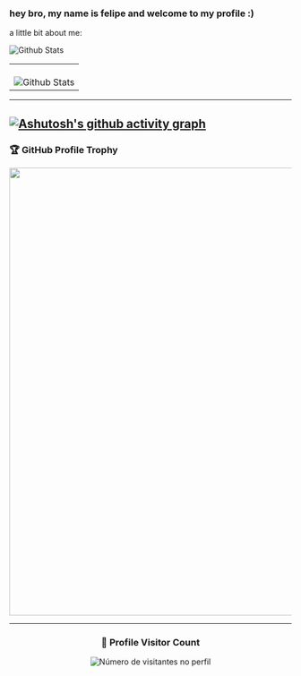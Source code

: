 
### hey bro, my name is felipe and welcome to my profile :) 
a little bit about me:

<table>
  <tr>
    </td>
        <img
        align="center"
        src="https://github-readme-stats.vercel.app/api/top-langs/?username=felipebuchee&theme=dark&hide_border=false&include_all_commits=true&count_private=true&layout=compact"
        alt="Github Stats"
      />
    <td>
      <br />
      <img
        align="center"
        src="https://github-readme-streak-stats.herokuapp.com/?user=felipebuchee&theme=dark&hide_border=false"
        alt="Github Stats"
      />
    </td>
  </tr>
</table>

---
[![Ashutosh's github activity graph](https://github-readme-activity-graph.vercel.app/graph?username=felipebuchee&bg_color=000000&color=059212&line=41B06E&point=1A4D2E&area=true&hide_border=true)](https://github.com/ashutosh00710/github-readme-activity-graph)
--- 

### 🏆 GitHub Profile Trophy

<p align="center">
  <a
    href="https://github.com/ryo-ma/github-profile-trophy"
    title="repositório de troféus"
  >
    <img
      width="800"
      src="https://github-profile-trophy.vercel.app/?username=felipebuchee&column=8&theme=darkhub&no-frame=true&no-bg=true"
    />
  </a>
</p>

---

<div align="center">
  <h3><b>📍 Profile Visitor Count</b></h3>
</div>

<p align="center">
  <img
    src="https://profile-counter.glitch.me/felipebuchee/count.svg"
    alt="Número de visitantes no perfil"
  />
</p>
